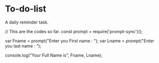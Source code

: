 # To-do-list
A daily reminder task. 

// This are the codes so far.
const prompt = require('prompt-sync')();

var Fname = prompt("Enter you First name : ");
var Lname = prompt("Enter you last name : ");

console.log("Your Full Name is", Fname, Lname);
